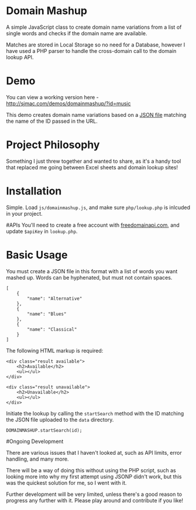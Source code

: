 # Domain Mashup
A simple JavaScript class to create domain name variations from a list of single words and checks if the domain name are available.

Matches are stored in Local Storage so no need for a Database, however I have used a PHP parser to handle the cross-domain call to the domain lookup API.

# Demo
You can view a working version here - http://sjmac.com/demos/domainmashup/?id=music

This demo creates domain name variations based on a [JSON file](http://sjmac.com/demos/domainmashup/data/music.json) matching the name of the ID passed in the URL.

# Project Philosophy
Something I just threw together and wanted to share, as it's a handy tool that replaced me going between Excel sheets and domain lookup sites! 

# Installation
Simple. Load `js/domainmashup.js`, and make sure `php/lookup.php` is inlcuded in your project.

#APIs
You'll need to create a free account with [freedomainapi.com](http://freedomainapi.com/), and update `$apiKey` in `lookup.php`.

# Basic Usage
You must create a JSON file in this format with a list of words you want mashed up. Words can be hyphenated, but must not contain spaces.

```
[
    {
        "name": "Alternative"
    },
    {
        "name": "Blues"
    },
    {
        "name": "Classical"
    }
]
```

The following HTML markup is required:

```
<div class="result available">
	<h2>Available</h2>
	<ul></ul>
</div>

<div class="result unavailable">
	<h2>Unavailable</h2>
	<ul></ul>
</div>
```

Initiate the lookup by calling the `startSearch` method with the ID matching the JSON file uploaded to the `data` directory. 

`DOMAINMASHUP.startSearch(id);`

#Ongoing Development

There are various issues that I haven't looked at, such as API limits, error handling, and many more. 

There will be a way of doing this without using the PHP script, such as looking more into why my first attempt using JSONP didn't work, but this was the quickest solution for me, so I went with it.

Further development will be very limited, unless there's a good reason to progress any further with it. Please play around and contribute if you like!

